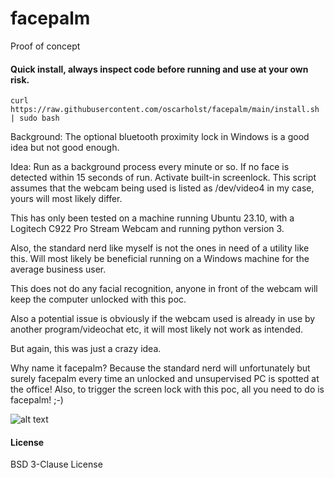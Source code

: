 # facepalm
Proof of concept

#### Quick install, always inspect code before running and use at your own risk.
```
curl https://raw.githubusercontent.com/oscarholst/facepalm/main/install.sh | sudo bash
```

Background: The optional bluetooth proximity lock in Windows is a good idea but not good enough.

Idea: Run as a background process every minute or so. If no face is detected within 15 seconds of run. Activate built-in screenlock.
This script assumes that the webcam being used is listed as /dev/video4 in my case, yours will most likely differ.

This has only been tested on a machine running Ubuntu 23.10, with a Logitech C922 Pro Stream Webcam and running python version 3.

Also, the standard nerd like myself is not the ones in need of a utility like this. Will most likely be beneficial running on a Windows machine for the average business user.

This does not do any facial recognition, anyone in front of the webcam will keep the computer unlocked with this poc.

Also a potential issue is obviously if the webcam used is already in use by another program/videochat etc, it will most likely not work as intended.

But again, this was just a crazy idea.

Why name it facepalm?
Because the standard nerd will unfortunately but surely facepalm every time an unlocked and unsupervised PC is spotted at the office!
Also, to trigger the screen lock with this poc, all you need to do is facepalm! ;-)


![alt text](https://github.com/oscarholst/facepalm/blob/main/facepalm-demo.gif?raw=true)


#### License
BSD 3-Clause License
